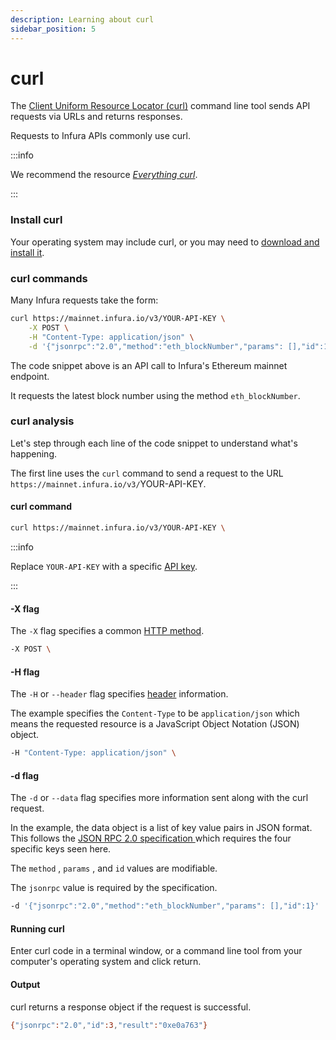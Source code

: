 ```yaml
---
description: Learning about curl
sidebar_position: 5
---
```


# curl

The [Client Uniform Resource Locator (curl)](https://curl.se/) command line tool sends API requests via URLs and returns responses.

Requests to Infura APIs commonly use curl.

:::info

We recommend the resource [_Everything curl_](https://everything.curl.dev).

:::

### Install curl

Your operating system may include curl, or you may need to [download and install it](https://everything.curl.dev/install).

### curl commands

Many Infura requests take the form:

```bash
curl https://mainnet.infura.io/v3/YOUR-API-KEY \
    -X POST \
    -H "Content-Type: application/json" \
    -d '{"jsonrpc":"2.0","method":"eth_blockNumber","params": [],"id":1}'
```

The code snippet above is an API call to Infura's Ethereum mainnet endpoint.

It requests the latest block number using the method `eth_blockNumber`.

### curl analysis

Let's step through each line of the code snippet to understand what's happening.

The first line uses the `curl` command to send a request to the URL `https://mainnet.infura.io/v3/`YOUR-API-KEY.

#### curl command

```bash
curl https://mainnet.infura.io/v3/YOUR-API-KEY \
```

:::info

Replace `YOUR-API-KEY` with a specific [API key](../../../developer-tools/dashboard/get-started/create-api/).

:::

#### -X flag

The `-X` flag specifies a common [HTTP method](https://www.w3schools.com/tags/ref_httpmethods.asp).

```bash
-X POST \
```

#### -H flag

The `-H` or `--header` flag specifies [header](https://developer.mozilla.org/en-US/docs/Web/HTTP/Headers) information.

The example specifies the `Content-Type` to be `application/json` which means the requested resource is a JavaScript Object Notation (JSON) object.

```bash
-H "Content-Type: application/json" \
```

#### -d flag

The `-d` or `--data` flag specifies more information sent along with the curl request.

In the example, the data object is a list of key value pairs in JSON format. This follows the [JSON RPC 2.0 specification ](https://www.jsonrpc.org/specification)which requires the four specific keys seen here.

The `method` , `params` , and `id` values are modifiable.

The `jsonrpc` value is required by the specification.

```bash
-d '{"jsonrpc":"2.0","method":"eth_blockNumber","params": [],"id":1}'
```

#### Running curl

Enter curl code in a terminal window, or a command line tool from your computer's operating system and click return.

#### Output

curl returns a response object if the request is successful.

```bash
{"jsonrpc":"2.0","id":3,"result":"0xe0a763"}
```
